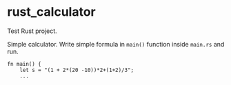 # rust_calculator

Test Rust project.

Simple calculator. Write simple formula in `main()` function inside `main.rs` and run.

```
fn main() {
    let s = "(1 + 2*(20 -10))*2+(1+2)/3";
    ...
```
